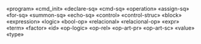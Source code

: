«program»
«cmd_init»
«declare-sq»
«cmd-sq»
«operation»
«assign-sq»
«for-sq»
«summon-sq»
«echo-sq»
«control»
«control-struc»
«block»
«expression»
«logic»
«bool-op»
«relacional»
«relacional-op»
«expr»
«term»
«factor»
«id»
«op-logic»
«op-rel»
«op-art-pr»
«op-art-sc»
«value»
«type»